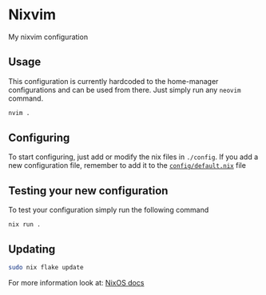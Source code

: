 # Nixvim

My nixvim configuration

## Usage

This configuration is currently hardcoded to the home-manager configurations and can be used from there.
Just simply run any ```neovim``` command.
```bash
nvim .
```

## Configuring

To start configuring, just add or modify the nix files in `./config`.
If you add a new configuration file, remember to add it to the
[`config/default.nix`](./config/default.nix) file

## Testing your new configuration

To test your configuration simply run the following command

```
nix run .
```

## Updating

```bash
sudo nix flake update
```

For more information look at: [NixOS docs](https://nixos.wiki/wiki/flakes)
